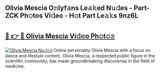 ## Olivia Mescia O𝚗lyf𝚊ns Le𝚊𝚔ed N𝚞𝚍es - Part-ZCK Ph𝚘tos Vi𝚍eo - H𝚘t Part Le𝚊𝚔s 9nz6L

# <h2><a href="http://hffu90.feru.top/?c=Olivia+Mescia">🔗 👉 🔴 Olivia Mescia Vi𝚍𝚎o Ph𝚘t𝚘𝚜</a></h2>

[![Olivia Mescia Nu𝚍𝚎s](https://i.imgur.com/0TWrTi3.gif)](http://hffu90.feru.top/?c=Olivia+Mescia)
Online personality Olivia Mescia with a focus on dance and lifestyle content. Olivia Mescia, a respected public figure in the scientific community, has made groundbreaking discoveries in the field of medicine. 
